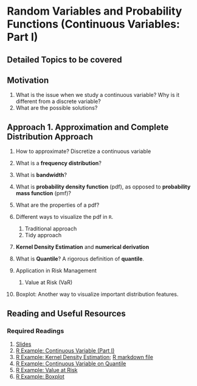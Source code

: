 # Random Variables and Probability Functions (Continuous Variables: Part I)

## Detailed Topics to be covered

## Motivation

1. What is the issue when we study a continuous variable? Why is it different from a discrete variable? 
2. What are the possible solutions?

## Approach 1. Approximation and Complete Distribution Approach

1. How to approximate? Discretize a continuous variable
2. What is a **frequency distribution**?
3. What is **bandwidth**?

4. What is **probability density function** (pdf), as opposed to **probability mass function** (pmf)?
5. What are the properties of a pdf?
6. Different ways to visualize the pdf in `R`. 
    1. Traditional approach
    2. Tidy approach
7. **Kernel Density Estimation** and **numerical derivation**

8. What is **Quantile**? A rigorous definition of **quantile**.
9. Application in Risk Management

    1. Value at Risk (VaR)

10. Boxplot: Another way to visualize important distribution features. 

## Reading and Useful Resources

### Required Readings

1. [Slides](../lecture/univariate_statistics_continous_var01.pdf)
2. [R Example: Continuous Variable (Part I)](../lecture/examples/continuous_variables_01.Rmd)
3. [R Example: Kernel Density Estimation](../lecture/examples/continuous_variables_01_kde.R); [R markdown file](../lecture/examples/continuous_variables_01_kde.Rmd)
4. [R Example: Continuous Variable on Quantile](../lecture/examples/continuous_variables_01_quantile.Rmd)
5. [R Example: Value at Risk](../lecture/examples/continuous_variables_02_VaR.Rmd)
6. [R Example: Boxplot](../lecture/examples/continuous_variables_03_Boxplot.Rmd)


